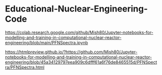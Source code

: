 # Educational-Nuclear-Engineering-Code

https://colab.research.google.com/github/Mish80/Jupyter-notebooks-for-modelling-and-training-in-computational-nuclear-reactor-engineering/blob/main/PFNSpectra.ipynb

https://htmlpreview.github.io/?https://github.com/Mish80/Jupyter-notebooks-for-modelling-and-training-in-computational-nuclear-reactor-engineering/blob/45a34129797eea909c6dfff61a6f76de8465515d/PFNSpectra/PFNSpectra.html
